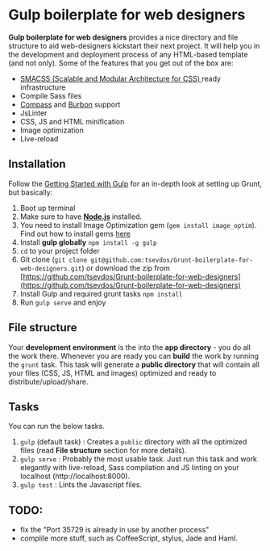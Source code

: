 # Gulp boilerplate for web designers

**Gulp boilerplate for web designers** provides a nice directory and file structure to aid web-designers kickstart their next project. It will help you in the development and deployment process of any HTML-based template (and not only). Some of the features that you get out of the box are:

- [SMACSS (Scalable and Modular Architecture for CSS) ](http://smacss.com/) ready infrastructure
- Compile Sass files
- [Compass](http://compass-style.org/) and [Burbon](http://bourbon.io/) support
- JsLinter
- CSS, JS and HTML minification
- Image optimization
- Live-reload

## Installation

Follow the [Getting Started with Gulp](https://github.com/gulpjs/gulp/blob/master/docs/getting-started.md#getting-started) for an in-depth look at setting up Grunt, but basically:

1. Boot up terminal
2. Make sure to have **[Node.js](http://nodejs.org/download/)** installed.
3. You need to install Image Optimization gem (`gem install image_optim`). Find out how to install gems [here](http://guides.rubygems.org/rubygems-basics/)
4. Install **gulp globally** `npm install -g gulp`
5. `cd` to your project folder
6. Git clone (`git clone git@github.com:tsevdos/Grunt-boilerplate-for-web-designers.git`) or download the zip from [https://github.com/tsevdos/Grunt-boilerplate-for-web-designers](https://github.com/tsevdos/Grunt-boilerplate-for-web-designers)
7. Install Gulp and required grunt tasks `npm install`
8. Run `gulp serve` and enjoy

## File structure

Your **development environment** is the into the **app directory** - you do all the work there. Whenever you are ready you can **build** the work by running the `grunt` task. This task will generate a **public directory** that will contain all your files (CSS, JS, HTML and images) optimized and ready to distribute/upload/share.

## Tasks

You can run the below tasks.

1. `gulp` (default task) : Creates a `public` directory with all the optimized files (read **File structure** section for more details).
2. `gulp serve` : Probably the most usable task. Just run this task and work elegantly with live-reload, Sass compilation and JS linting on your localhost (http://localhost:8000).
3. `gulp test` : Lints the Javascript files.


## TODO:

- fix the "Port 35729 is already in use by another process"
- complile more stuff, such as CoffeeScript, stylus, Jade and Haml.